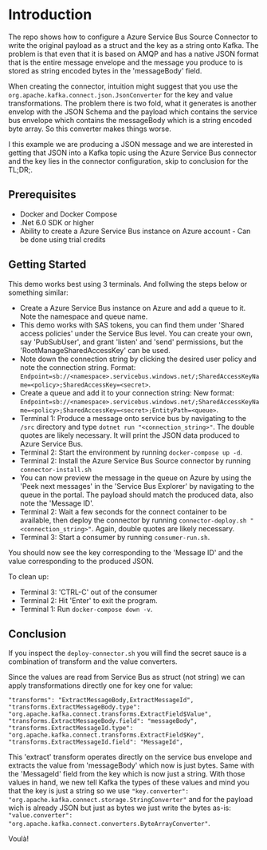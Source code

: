 # Introduction

The repo shows how to configure a Azure Service Bus Source Connector to write the original payload as a struct and the key as a string onto Kafka.
The problem is that even that it is based on AMQP and has a native JSON format that is the entire message envelope and the message you produce to is stored as string encoded bytes in the 'messageBody' field.

When creating the connector, intuition might suggest that you use the `org.apache.kafka.connect.json.JsonConverter` for the key and value transformations. The problem there is two fold, what it generates is another envelop with the JSON Schema and the payload which contains the service bus envelope which contains the messageBody which is a string encoded byte array. So this converter makes things worse.

I this example we are producing a JSON message and we are interested in getting that JSON into a Kafka topic using the Azure Service Bus connector and the key lies in the connector configuration, skip to conclusion for the TL;DR;.

## Prerequisites

* Docker and Docker Compose
* .Net 6.0 SDK or higher
* Ability to create a Azure Service Bus instance on Azure account - Can be done using trial credits

## Getting Started

This demo works best using 3 terminals. And follwing the steps below or something similar:

* Create a Azure Service Bus instance on Azure and add a queue to it. Note the namespace and queue name.
* This demo works with SAS tokens, you can find them under 'Shared access policies' under the Service Bus level. You can create your own, say 'PubSubUser', and grant 'listen' and 'send' permissions, but the 'RootManageSharedAccessKey' can be used.
* Note down the connection string by clicking the desired user policy and note the connection string. Format: `Endpoint=sb://<namespace>.servicebus.windows.net/;SharedAccessKeyName=<policy>;SharedAccessKey=<secret>`.
* Create a queue and add it to your connection string: New format: `Endpoint=sb://<namespace>.servicebus.windows.net/;SharedAccessKeyName=<policy>;SharedAccessKey=<secret>;EntityPath=<queue>`.
* Terminal 1: Produce a message onto service bus by navigating to the `/src` directory and type `dotnet run "<connection_string>"`. The double quotes are likely necessary. It will print the JSON data produced to Azure Service Bus.
* Terminal 2: Start the environment by running `docker-compose up -d`.
* Terminal 2: Install the Azure Service Bus Source connector by running `connector-install.sh`
* You can now preview the message in the queue on Azure by using the 'Peek next messages' in the 'Service Bus Explorer' by navigating to the queue in the portal. The payload should match the produced data, also note the 'Message ID'.
* Terminal 2: Wait a few seconds for the connect container to be available, then deploy the connector by running `connector-deploy.sh "<connection_string>"`. Again, double quotes are likely necessary.
* Terminal 3: Start a consumer by running `consumer-run.sh`.

You should now see the key corresponding to the 'Message ID' and the value corresponding to the produced JSON.

To clean up:
* Terminal 3: 'CTRL-C' out of the consumer
* Terminal 2: Hit 'Enter' to exit the program.
* Terminal 1: Run `docker-compose down -v`.

## Conclusion

If you inspect the `deploy-connector.sh` you will find the secret sauce is a combination of transform and the value converters.

Since the values are read from Service Bus as struct (not string) we can apply transformations directly one for key one for value:
```
"transforms": "ExtractMessageBody,ExtractMessageId",
"transforms.ExtractMessageBody.type": "org.apache.kafka.connect.transforms.ExtractField$Value",
"transforms.ExtractMessageBody.field": "messageBody",
"transforms.ExtractMessageId.type": "org.apache.kafka.connect.transforms.ExtractField$Key",
"transforms.ExtractMessageId.field": "MessageId",
```
This 'extract' transform operates directly on the service bus envelope and extracts the value from 'messageBody' which now is just bytes. Same with the 'MessageId' field from the key which is now just a string.
With those values in hand, we new tell Kafka the types of these values and mind you that the key is just a string so we use `"key.converter": "org.apache.kafka.connect.storage.StringConverter"` and for the payload wich is already JSON but just as bytes we just write the bytes as-is: `"value.converter": "org.apache.kafka.connect.converters.ByteArrayConverter"`.

Voulà!